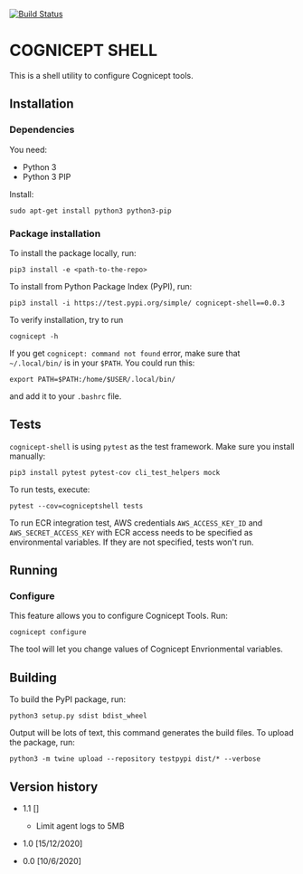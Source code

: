 [![Build Status](https://jenkins.cognicept.systems/buildStatus/icon?job=cognicept-shell-pipeline)](https://jenkins.cognicept.systems/job/cognicept-shell-pipeline/)


# COGNICEPT SHELL #

This is a shell utility to configure Cognicept tools.

## Installation

### Dependencies

You need:

* Python 3
* Python 3 PIP

Install:

```
sudo apt-get install python3 python3-pip
```

### Package installation

To install the package locally, run:

```
pip3 install -e <path-to-the-repo>
```

To install from Python Package Index (PyPI), run:

```
pip3 install -i https://test.pypi.org/simple/ cognicept-shell==0.0.3
```

To verify installation, try to run

```
cognicept -h
```

If you get `cognicept: command not found` error, make sure that `~/.local/bin/` is in your `$PATH`. You could run this:

```
export PATH=$PATH:/home/$USER/.local/bin/
```
and add it to your `.bashrc` file.

## Tests

`cognicept-shell` is using `pytest` as the test framework. Make sure you install manually:

```
pip3 install pytest pytest-cov cli_test_helpers mock
```

To run tests, execute:

```
pytest --cov=cogniceptshell tests
```

To run ECR integration test, AWS credentials `AWS_ACCESS_KEY_ID` and `AWS_SECRET_ACCESS_KEY` with ECR access needs to be specified as environmental variables. If they are not specified, tests won't run.

## Running

### Configure

This feature allows you to configure Cognicept Tools. Run:

```
cognicept configure
```

The tool will let you change values of Cognicept Envrionmental variables.

## Building

To build the PyPI package, run:

```
python3 setup.py sdist bdist_wheel
```

Output will be lots of text, this command generates the build files. To upload the package, run:

```
python3 -m twine upload --repository testpypi dist/* --verbose
```

## Version history

* 1.1 []
    * Limit agent logs to 5MB

* 1.0 [15/12/2020]

* 0.0 [10/6/2020]


